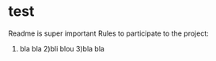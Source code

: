 # test
Readme is super important
Rules to participate to the project:

1) bla bla
2)bli blou
3)bla bla
